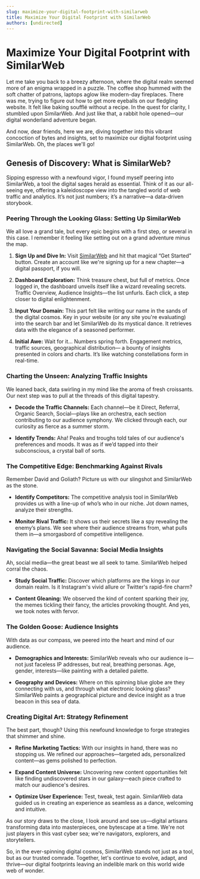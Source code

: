 ```yaml
---
slug: maximize-your-digital-footprint-with-similarweb
title: Maximize Your Digital Footprint with SimilarWeb
authors: [undirected]
---
```



# Maximize Your Digital Footprint with SimilarWeb

Let me take you back to a breezy afternoon, where the digital realm seemed more of an enigma wrapped in a puzzle. The coffee shop hummed with the soft chatter of patrons, laptops aglow like modern-day fireplaces. There was me, trying to figure out how to get more eyeballs on our fledgling website. It felt like baking soufflé without a recipe. In the quest for clarity, I stumbled upon SimilarWeb. And just like that, a rabbit hole opened—our digital wonderland adventure began.

And now, dear friends, here we are, diving together into this vibrant concoction of bytes and insights, set to maximize our digital footprint using SimilarWeb. Oh, the places we'll go!

## Genesis of Discovery: What is SimilarWeb?

Sipping espresso with a newfound vigor, I found myself peering into SimilarWeb, a tool the digital sages herald as essential. Think of it as our all-seeing eye, offering a kaleidoscope view into the tangled world of web traffic and analytics. It’s not just numbers; it’s a narrative—a data-driven storybook.

### Peering Through the Looking Glass: Setting Up SimilarWeb

We all love a grand tale, but every epic begins with a first step, or several in this case. I remember it feeling like setting out on a grand adventure minus the map.

1. **Sign Up and Dive In:** Visit [SimilarWeb](https://www.similarweb.com/) and hit that magical “Get Started” button. Create an account like we're signing up for a new chapter—a digital passport, if you will.

2. **Dashboard Exploration:** Think treasure chest, but full of metrics. Once logged in, the dashboard unveils itself like a wizard revealing secrets. Traffic Overview, Audience Insights—the list unfurls. Each click, a step closer to digital enlightenment.

3. **Input Your Domain:** This part felt like writing our name in the sands of the digital cosmos. Key in your website (or any site you're evaluating) into the search bar and let SimilarWeb do its mystical dance. It retrieves data with the elegance of a seasoned performer.

4. **Initial Awe:** Wait for it... Numbers spring forth. Engagement metrics, traffic sources, geographical distribution— a bounty of insights presented in colors and charts. It’s like watching constellations form in real-time.

### Charting the Unseen: Analyzing Traffic Insights

We leaned back, data swirling in my mind like the aroma of fresh croissants. Our next step was to pull at the threads of this digital tapestry.

- **Decode the Traffic Channels:** Each channel—be it Direct, Referral, Organic Search, Social—plays like an orchestra, each section contributing to our audience symphony. We clicked through each, our curiosity as fierce as a summer storm.

- **Identify Trends:** Aha! Peaks and troughs told tales of our audience's preferences and moods. It was as if we’d tapped into their subconscious, a crystal ball of sorts.

### The Competitive Edge: Benchmarking Against Rivals

Remember David and Goliath? Picture us with our slingshot and SimilarWeb as the stone. 

- **Identify Competitors:** The competitive analysis tool in SimilarWeb provides us with a line-up of who’s who in our niche. Jot down names, analyze their strengths.

- **Monitor Rival Traffic:** It shows us their secrets like a spy revealing the enemy’s plans. We see where their audience streams from, what pulls them in—a smorgasbord of competitive intelligence.

### Navigating the Social Savanna: Social Media Insights

Ah, social media—the great beast we all seek to tame. SimilarWeb helped corral the chaos.

- **Study Social Traffic:** Discover which platforms are the kings in our domain realm. Is it Instagram's vivid allure or Twitter's rapid-fire charm?

- **Content Gleaning:** We observed the kind of content sparking their joy, the memes tickling their fancy, the articles provoking thought. And yes, we took notes with fervor.

### The Golden Goose: Audience Insights

With data as our compass, we peered into the heart and mind of our audience.

- **Demographics and Interests:** SimilarWeb reveals who our audience is—not just faceless IP addresses, but real, breathing personas. Age, gender, interests—like painting with a detailed palette.

- **Geography and Devices:** Where on this spinning blue globe are they connecting with us, and through what electronic looking glass? SimilarWeb paints a geographical picture and device insight as a true beacon in this sea of data.

### Creating Digital Art: Strategy Refinement

The best part, though? Using this newfound knowledge to forge strategies that shimmer and shine.

- **Refine Marketing Tactics:** With our insights in hand, there was no stopping us. We refined our approaches—targeted ads, personalized content—as gems polished to perfection.

- **Expand Content Universe:** Uncovering new content opportunities felt like finding undiscovered stars in our galaxy—each piece crafted to match our audience's desires.

- **Optimize User Experience:** Test, tweak, test again. SimilarWeb data guided us in creating an experience as seamless as a dance, welcoming and intuitive.

As our story draws to the close, I look around and see us—digital artisans transforming data into masterpieces, one bytescape at a time. We're not just players in this vast cyber sea; we're navigators, explorers, and storytellers.

So, in the ever-spinning digital cosmos, SimilarWeb stands not just as a tool, but as our trusted comrade. Together, let's continue to evolve, adapt, and thrive—our digital footprints leaving an indelible mark on this world wide web of wonder. 